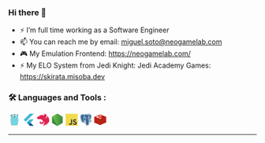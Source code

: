 ### Hi there 👋

- ⚡ I’m full time working as a Software Engineer
- 📫 You can reach me by email: miguel.soto@neogamelab.com
- 🎮 My Emulation Frontend: https://neogamelab.com/
- ⚡ My ELO System from Jedi Knight: Jedi Academy Games: https://skirata.misoba.dev

### :hammer_and_wrench: Languages and Tools :

<div>
    <img src="https://github.com/devicons/devicon/blob/master/icons/go/go-original.svg" title="Go"
        **alt="Go" width="25" height="25" />
    <img src="https://github.com/devicons/devicon/blob/master/icons/flutter/flutter-original.svg" title="Flutter"
        **alt="Flutter" width="25" height="25" />
    <img src="https://github.com/devicons/devicon/blob/master/icons/nestjs/nestjs-original.svg" title="Nestjs"
        **alt="Git" width="25" height="25" />
    <img src="https://github.com/devicons/devicon/blob/master/icons/nodejs/nodejs-original.svg" title="NodeJS"
        alt="NodeJS" width="25" height="25" />
    <img src="https://github.com/devicons/devicon/blob/master/icons/javascript/javascript-original.svg"
        title="JavaScript" alt="JavaScript" width="25" height="25" />
    <img src="https://github.com/devicons/devicon/blob/master/icons/postgresql/postgresql-plain.svg" title="PostgreSQL"
        alt="PostgreSQL" width="25" height="25" />
    <img src="https://github.com/devicons/devicon/blob/master/icons/redis/redis-original.svg" title="Redis"
        **alt="Redis" width="25" height="25" />
    
</div>
<hr>




